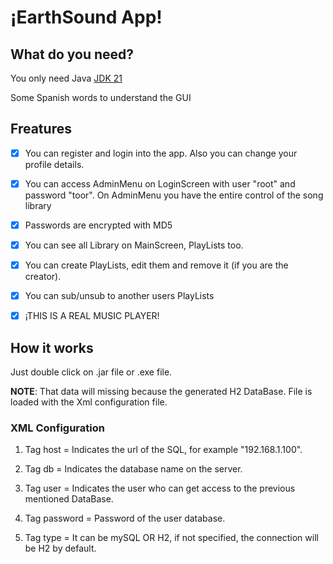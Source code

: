 # ¡EarthSound App!

## What do you need?
You only need Java [JDK 21](https://www.oracle.com/java/technologies/javase/jdk21-archive-downloads.html)

Some Spanish words to understand the GUI

## Freatures

- [x] You can register and login into the app. Also you can change your profile details.

- [x] You can access AdminMenu on LoginScreen with user "root" and password "toor". On AdminMenu you have the entire control of the song library

- [x] Passwords are encrypted with MD5

- [x] You can see all Library on MainScreen, PlayLists too.

- [x] You can create PlayLists, edit them and remove it (if you are the creator).

- [x] You can sub/unsub to another users PlayLists

- [x] ¡THIS IS A REAL MUSIC PLAYER!

## How it works

Just double click on .jar file or .exe file.

**NOTE**: That data will missing because the generated H2 DataBase. File is loaded with the Xml configuration file.

### XML Configuration
1. Tag host = Indicates the url of the SQL, for example "192.168.1.100".

2. Tag db = Indicates the database name on the server.

3. Tag user = Indicates the user who can get access to the previous mentioned DataBase.

4. Tag password = Password of the user database.

5. Tag type = It can be mySQL OR H2, if not specified, the connection will be H2 by default.